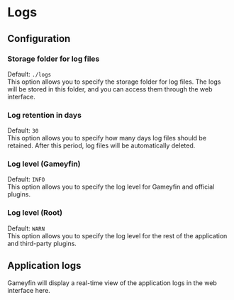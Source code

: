 
# Logs

## Configuration

### Storage folder for log files
Default: `./logs`  
This option allows you to specify the storage folder for log files. The logs will be stored in this folder, and you can access them through the web interface.

### Log retention in days
Default: `30`  
This option allows you to specify how many days log files should be retained. After this period, log files will be automatically deleted.

### Log level (Gameyfin)
Default: `INFO`  
This option allows you to specify the log level for Gameyfin and official plugins.

### Log level (Root)
Default: `WARN`  
This option allows you to specify the log level for the rest of the application and third-party plugins.

## Application logs
Gameyfin will display a real-time view of the application logs in the web interface here.